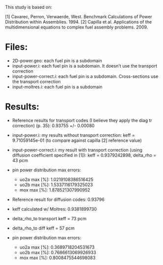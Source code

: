 
This study is based on:

[1] Cavarec, Perron, Verwaerde, West. Benchmark Calculations of Power Distribution within Assemblies. 1994.
[2] Capilla et al. Applications of the multidimensional equations to complex fuel assembly problems. 2009.

# Files:

* 2D-power.geo: each fuel pin is a subdomain
* input-power.i: each fuel pin is a subdomain. It doesn't use the transport correction
* input-power-correct.i: each fuel pin is a subdomain. Cross-sections use the transport correction
* input-moltres.i: each fuel pin is a subdomain


# Results:

* Reference results for transport codes (I believe they apply the diag tr correction) (p. 35): 0.93755 +/- 0.00080
* input-power.i: my results without transport correction: keff = 9.71059145e-01 (to compare against capilla [2] reference value)
* input-power-correct.i: my result with transport correction (using diffusion coefficient specified in [1]): keff = 0.9379242898, delta_rho = 43 pcm
* pin power distribution max errors: 
	- uo2a max [%]:  1.0219108386516425
	- uo2b max [%]:  1.5337116179325023
	- mox max [%]:  1.878521307990952

* Reference result for diffusion codes: 0.93796 
* keff calculated w/ Moltres: 0.9381899730
* delta_rho_to transport keff = 73 pcm
* delta_rho_to diff keff = 57 pcm
* pin power distribution max errors: 
	- uo2a max [%]:  0.3689718204531673
	- uo2b max [%]:  0.7686613069926933
	- mox max [%]:  0.8008475544698083
